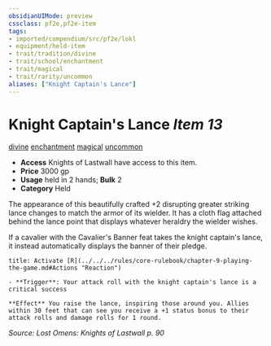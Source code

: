```yaml
---
obsidianUIMode: preview
cssclass: pf2e,pf2e-item
tags:
- imported/compendium/src/pf2e/lokl
- equipment/held-item
- trait/tradition/divine
- trait/school/enchantment
- trait/magical
- trait/rarity/uncommon
aliases: ["Knight Captain's Lance"]
---
```

# Knight Captain's Lance *Item 13*  
[divine](divine.md)  [enchantment](enchantment.md)  [magical](magical.md)  [uncommon](uncommon.md)  

- **Access** Knights of Lastwall have access to this item.
- **Price** 3000 gp
- **Usage** held in 2 hands; **Bulk** 2
- **Category** Held

The appearance of this beautifully crafted +2 disrupting greater striking lance changes to match the armor of its wielder. It has a cloth flag attached behind the lance point that displays whatever heraldry the wielder wishes.

If a cavalier with the Cavalier's Banner feat takes the knight captain's lance, it instead automatically displays the banner of their pledge.

```ad-embed-ability
title: Activate [R](../../../rules/core-rulebook/chapter-9-playing-the-game.md#Actions "Reaction")

- **Trigger**: Your attack roll with the knight captain's lance is a critical success

**Effect** You raise the lance, inspiring those around you. Allies within 30 feet that can see you receive a +1 status bonus to their attack rolls and damage rolls for 1 round.
```

*Source: Lost Omens: Knights of Lastwall p. 90*
